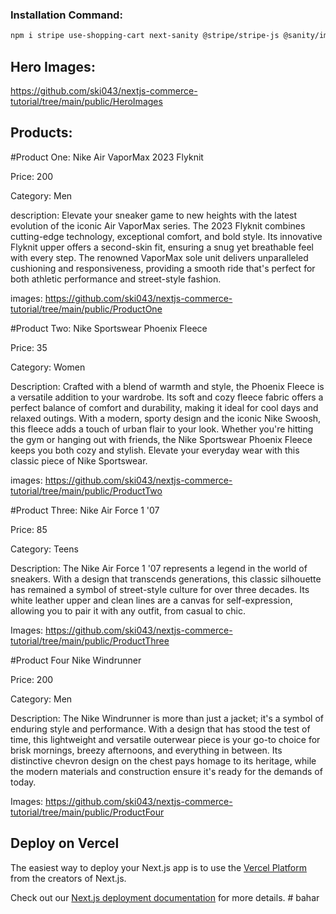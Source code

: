 ### Installation Command:

```bash
npm i stripe use-shopping-cart next-sanity @stripe/stripe-js @sanity/image-url --force
```

## Hero Images:
https://github.com/ski043/nextjs-commerce-tutorial/tree/main/public/HeroImages

## Products:

#Product One:
Nike Air VaporMax 2023 Flyknit

Price: 200

Category: Men

description:
Elevate your sneaker game to new heights with the latest evolution of the iconic Air VaporMax series. The 2023 Flyknit combines cutting-edge technology, exceptional comfort, and bold style. Its innovative Flyknit upper offers a second-skin fit, ensuring a snug yet breathable feel with every step. The renowned VaporMax sole unit delivers unparalleled cushioning and responsiveness, providing a smooth ride that's perfect for both athletic performance and street-style fashion.

images: https://github.com/ski043/nextjs-commerce-tutorial/tree/main/public/ProductOne


#Product Two:
Nike Sportswear Phoenix Fleece

Price: 35

Category: Women

Description:
Crafted with a blend of warmth and style, the Phoenix Fleece is a versatile addition to your wardrobe. Its soft and cozy fleece fabric offers a perfect balance of comfort and durability, making it ideal for cool days and relaxed outings. With a modern, sporty design and the iconic Nike Swoosh, this fleece adds a touch of urban flair to your look. Whether you're hitting the gym or hanging out with friends, the Nike Sportswear Phoenix Fleece keeps you both cozy and stylish. Elevate your everyday wear with this classic piece of Nike Sportswear.

images: https://github.com/ski043/nextjs-commerce-tutorial/tree/main/public/ProductTwo

#Product Three:
Nike Air Force 1 '07

Price: 85

Category: Teens

Description:
The Nike Air Force 1 '07 represents a legend in the world of sneakers. With a design that transcends generations, this classic silhouette has remained a symbol of street-style culture for over three decades. Its white leather upper and clean lines are a canvas for self-expression, allowing you to pair it with any outfit, from casual to chic.

Images: https://github.com/ski043/nextjs-commerce-tutorial/tree/main/public/ProductThree

#Product Four
Nike Windrunner

Price: 200

Category: Men

Description:
The Nike Windrunner is more than just a jacket; it's a symbol of enduring style and performance. With a design that has stood the test of time, this lightweight and versatile outerwear piece is your go-to choice for brisk mornings, breezy afternoons, and everything in between. Its distinctive chevron design on the chest pays homage to its heritage, while the modern materials and construction ensure it's ready for the demands of today.

Images: https://github.com/ski043/nextjs-commerce-tutorial/tree/main/public/ProductFour

## Deploy on Vercel

The easiest way to deploy your Next.js app is to use the [Vercel Platform](https://vercel.com/new?utm_medium=default-template&filter=next.js&utm_source=create-next-app&utm_campaign=create-next-app-readme) from the creators of Next.js.

Check out our [Next.js deployment documentation](https://nextjs.org/docs/deployment) for more details.
#   b a h a r  
 